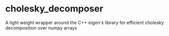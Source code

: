 # cholesky\_decomposer 

A light weight wrapper around the C++ eigen's library for efficient cholesky decomposition over numpy arrays
